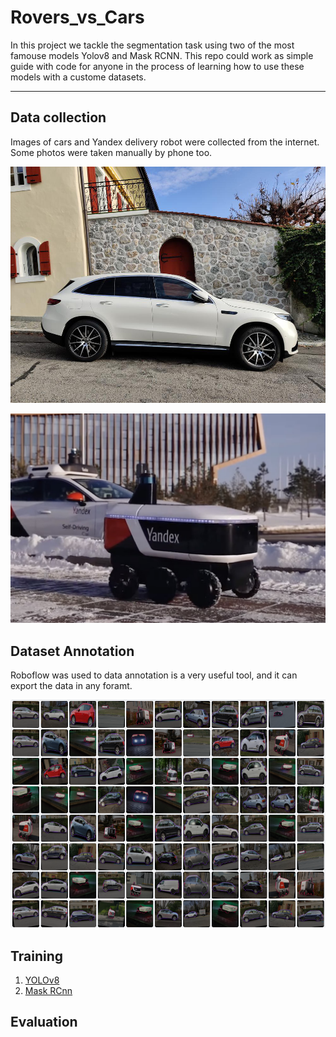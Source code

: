 # Rovers_vs_Cars
In this project we tackle the segmentation task using two of the most famouse models Yolov8 and Mask RCNN. This repo could work as simple guide with code for anyone in the process of learning how to use these models with a custome datasets.

---

## Data collection
Images of cars and Yandex delivery robot were collected from the internet. Some photos were taken manually by phone too.
<p align="center">
  <img src="imgs/car.png" alt="car"/>
</p>

<p align="center">
  <img src="imgs/robot.jpg" alt="robot"/>
</p>



## Dataset Annotation
Roboflow was used to data annotation is a very useful tool, and it can export the data in any foramt.
<p align="center">
  <img src="imgs/dataset.png" alt="dataset"/>
</p>



## Training 
1.  [YOLOv8](YOLOv8.ipynb)
2.  [Mask RCnn](detectron2.ipynb)

## Evaluation 



